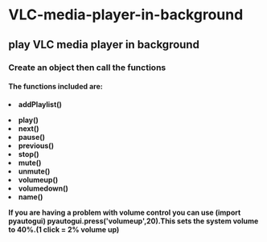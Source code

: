 # VLC-media-player-in-background
## play VLC media player in background <br>
### Create an object then call the functions<br>
#### The functions included are:<br>
<b><li>addPlaylist()<br>
<li>play()<br>
<li>next()<br>
<li>pause()<br>
<li>previous()<br>
<li>stop()<br>
<li>mute()<br>
<li>unmute()<br>
<li>volumeup()<br>
<li>volumedown()<br>
<li>name()<br>

If you are having a problem with volume control you can use (import pyautogui) 
pyautogui.press('volumeup',20).This sets the system volume to 40%.(1 click = 2% volume up)
